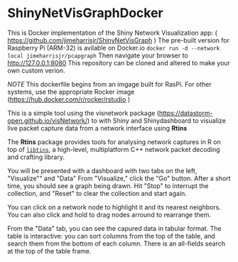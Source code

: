 # ShinyNetVisGraphDocker
This is  Docker implementation of the Shiny Network Visualization app:
( https://github.com/jimeharrisjr/ShinyNetVisGraph )
The pre-built version for Raspberry Pi (ARM-32) is avilable on Docker.io
`docker run -d --network local jimeharrisjr/pcapgraph`
Then navigate your browser to http://127.0.0.1:8080
This repository can be cloned and altered to make your own custom verion.

*NOTE* This dockerfile begins from an imgage built for RasPi. 
For other systems, use the appropriate Rocker image (https://hub.docker.com/r/rocker/rstudio )

This is a simple tool using the visnetwork package (<https://datastorm-open.github.io/visNetwork/>) to with Shiny and Shinydashboard to visualize live packet capture data from a network interface using **Rtins**

The **Rtins** package provides tools for analysing network captures in R on top of [`libtins`](http://libtins.github.io), a high-level, multiplatform C++ network packet decoding and crafting library.



You will be presented with a dashboard with two tabs on the left, "Visualize"" and "Data" From "Visualize," click the "Go" button. After a short time, you should see a graph being drawn. Hit "Stop" to interrupt the collection, and "Reset" to clear the collection and start again.

You can click on a network node to highlight it and its nearest neighbors. You can also click and hold to drag nodes arround to rearrange them.

From the "Data" tab, you can see the capured data in tabular format. The table is interactive: you can sort columns from the top of the table, and search them from the bottom of each column. There is an all-fields search at the top of the table frame.

